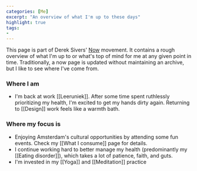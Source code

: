 ```yaml
---
categories: [Me]
excerpt: "An overview of what I'm up to these days"
highlight: true
tags:
- 
---
```

This page is part of Derek Sivers' [Now](https://nownownow.com/about) movement. It contains a rough overview of what I'm up to or what's top of mind for me at any given point in time. Traditionally, a now page is updated without maintaining an archive, but I like to see where I've come from.

### Where I am
- I'm back at work [[Leeruniek]]. After some time spent ruthlessly prioritizing my health, I'm excited to get my hands dirty again. Returning to [[Design]] work feels like a warmth bath.

### Where my focus is
- Enjoying Amsterdam's cultural opportunities by attending some fun events. Check my [[What I consume]] page for details.
- I continue working hard to better manage my health (predominantly my [[Eating disorder]]), which takes a lot of patience, faith, and guts.
- I'm invested in my [[Yoga]] and [[Meditation]] practice
